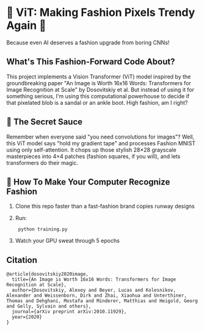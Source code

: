 # 👕 ViT: Making Fashion Pixels Trendy Again 👗
Because even AI deserves a fashion upgrade from boring CNNs!
## What's This Fashion-Forward Code About?
This project implements a Vision Transformer (ViT) model inspired by the groundbreaking paper "An Image is Worth 16x16 Words: Transformers for Image Recognition at Scale" by Dosovitskiy et al. But instead of using it for something serious, I'm using this computational powerhouse to decide if that pixelated blob is a sandal or an ankle boot. High fashion, am I right?
## 🧠 The Secret Sauce
Remember when everyone said "you need convolutions for images"? Well, this ViT model says "hold my gradient tape" and processes Fashion MNIST using only self-attention. It chops up those stylish 28×28 grayscale masterpieces into 4×4 patches (fashion squares, if you will), and lets transformers do their magic.

## 🚀 How To Make Your Computer Recognize Fashion

1. Clone this repo faster than a fast-fashion brand copies runway designs
2. Run:
   ```shell
    python training.py
   ```
    

4. Watch your GPU sweat through 5 epochs

## Citation
```shell
@article{dosovitskiy2020image,
  title={An Image is Worth 16x16 Words: Transformers for Image Recognition at Scale},
  author={Dosovitskiy, Alexey and Beyer, Lucas and Kolesnikov, Alexander and Weissenborn, Dirk and Zhai, Xiaohua and Unterthiner, Thomas and Dehghani, Mostafa and Minderer, Matthias and Heigold, Georg and Gelly, Sylvain and others},
  journal={arXiv preprint arXiv:2010.11929},
  year={2020}
}
```
